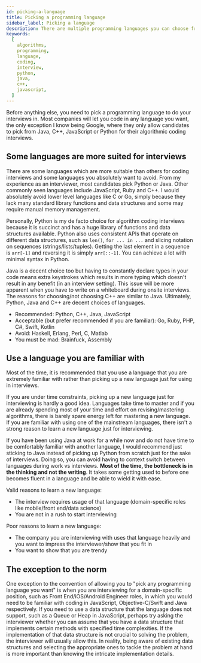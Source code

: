 ```yaml
---
id: picking-a-language
title: Picking a programming language
sidebar_label: Picking a language
description: There are multiple programming languages you can choose from for coding interviews, which should you pick?
keywords:
  [
    algorithms,
    programming,
    language,
    coding,
    interview,
    python,
    java,
    c++,
    javascript,
  ]
---
```


<head>
  <title>Which programming language is best for coding interviews? | Tech Interview Handbook</title>
  <meta property="og:title" content="Which programming language is best for coding interviews? | Tech Interview Handbook"/>
</head>

Before anything else, you need to pick a programming language to do your interviews in. Most companies will let you code in any language you want, the only exception I know being Google, where they only allow candidates to pick from Java, C++, JavaScript or Python for their algorithmic coding interviews.

## Some languages are more suited for interviews

There are some languages which are more suitable than others for coding interviews and some languages you absolutely want to avoid. From my experience as an interviewer, most candidates pick Python or Java. Other commonly seen languages include JavaScript, Ruby and C++. I would absolutely avoid lower level languages like C or Go, simply because they lack many standard library functions and data structures and some may require manual memory management.

Personally, Python is my de facto choice for algorithm coding interviews because it is succinct and has a huge library of functions and data structures available. Python also uses consistent APIs that operate on different data structures, such as `len()`, `for ... in ...` and slicing notation on sequences (strings/lists/tuples). Getting the last element in a sequence is `arr[-1]` and reversing it is simply `arr[::-1]`. You can achieve a lot with minimal syntax in Python.

Java is a decent choice too but having to constantly declare types in your code means extra keystrokes which results in more typing which doesn't result in any benefit (in an interview setting). This issue will be more apparent when you have to write on a whiteboard during onsite interviews. The reasons for choosing/not choosing C++ are similar to Java. Ultimately, Python, Java and C++ are decent choices of languages.

- Recommended: Python, C++, Java, JavaScript
- Acceptable (but prefer recommended if you are familiar): Go, Ruby, PHP, C#, Swift, Kotlin
- Avoid: Haskell, Erlang, Perl, C, Matlab
- You must be mad: Brainfuck, Assembly

## Use a language you are familiar with

Most of the time, it is recommended that you use a language that you are extremely familiar with rather than picking up a new language just for using in interviews.

If you are under time constraints, picking up a new language just for interviewing is hardly a good idea. Languages take time to master and if you are already spending most of your time and effort on revising/mastering algorithms, there is barely spare energy left for mastering a new language. If you are familiar with using one of the mainstream languages, there isn't a strong reason to learn a new language just for interviewing.

If you have been using Java at work for a while now and do not have time to be comfortably familiar with another language, I would recommend just sticking to Java instead of picking up Python from scratch just for the sake of interviews. Doing so, you can avoid having to context switch between languages during work vs interviews. **Most of the time, the bottleneck is in the thinking and not the writing**. It takes some getting used to before one becomes fluent in a language and be able to wield it with ease.

Valid reasons to learn a new language:

- The interview requires usage of that language (domain-specific roles like mobile/front end/data science)
- You are not in a rush to start interviewing

Poor reasons to learn a new language:

- The company you are interviewing with uses that language heavily and you want to impress the interviewer/show that you fit in
- You want to show that you are trendy

## The exception to the norm

One exception to the convention of allowing you to "pick any programming language you want" is when you are interviewing for a domain-specific position, such as Front End/iOS/Android Engineer roles, in which you would need to be familiar with coding in JavaScript, Objective-C/Swift and Java respectively. If you need to use a data structure that the language does not support, such as a Queue or Heap in JavaScript, perhaps try asking the interviewer whether you can assume that you have a data structure that implements certain methods with specified time complexities. If the implementation of that data structure is not crucial to solving the problem, the interviewer will usually allow this. In reality, being aware of existing data structures and selecting the appropriate ones to tackle the problem at hand is more important than knowing the intricate implementation details.
